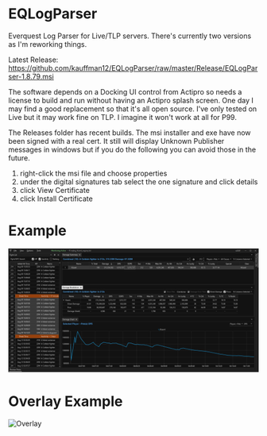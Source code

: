 # EQLogParser
Everquest Log Parser for Live/TLP servers. There's currently two versions as I'm reworking things.

Latest Release:
https://github.com/kauffman12/EQLogParser/raw/master/Release/EQLogParser-1.8.79.msi

The software depends on a Docking UI control from Actipro so needs a license to build
and run without having an Actipro splash screen. One day I may find a good replacement
so that it's all open source. I've only tested on Live but it may work fine on TLP.
I imagine it won't work at all for P99.

The Releases folder has recent builds. The msi installer and exe have now been signed with a real cert. It still will display Unknown Publisher messages in windows but if you do the following you can avoid those in the future.

1. right-click the msi file and choose properties
2. under the digital signatures tab select the one signature and click details
3. click View Certificate
4. click Install Certificate

# Example
![Parser](./examples/example1.png)

# Overlay Example
![Overlay](./examples/example2.png)

